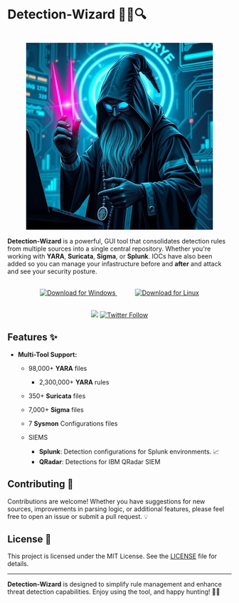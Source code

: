 # Detection-Wizard 🧙‍♂️🔍

<p align="center">
    <br>
  <img src="https://raw.githubusercontent.com/Infinit3i/Detection-Wizard/09a7dd892091e11b7548de1730075e723371ce16/assets/detection_wizard.jpeg" alt="Detection Wizard Logo" width="420" />
</p>

**Detection-Wizard** is a powerful, GUI tool that consolidates detection rules from multiple sources into a single central repository. Whether you're working with **YARA**, **Suricata**, **Sigma**, or **Splunk**. IOCs have also been added so you can manage your infastructure before and **after** and attack and see your security posture.

<p align="center">
    <br>
  <a href="https://github.com/Infinit3i/Detection-Wizard/releases/download/1.3.0/detection-wizard-1-3-0.exe" style="margin-right: 20px;">
    <img src="https://img.shields.io/badge/Download%20Windows-0078D6?style=for-the-badge&logo=windows&logoColor=white" alt="Download for Windows">
  </a>
  <a href="https://github.com/Infinit3i/Detection-Wizard/releases/download/1.3.0/detection-wizard-1-3-0.elf" style="margin-left: 20px;">
    <img src="https://img.shields.io/badge/Download%20Linux-FF6C37?style=for-the-badge&logo=linux&logoColor=white" alt="Download for Linux">
  </a>
</p>

<p align="center">
  <br>
    <a title="Hits" target="_blank" href="https://github.com/infinit3i/Detection-Wizard"><img src="https://hits.b3log.org/infinit3i/Detection-Wizard.svg"></a>
    <a title="Twitter" target="_blank" href="https://x.com/infinit3i"><img alt="Twitter Follow" src="https://img.shields.io/twitter/follow/b3logos?label=Follow&style=social"></a>
</p>

## Features ✨

- **Multi-Tool Support:**  
  - 98,000+ **YARA** files
      - 2,300,000+ **YARA** rules
  - 350+ **Suricata** files
  - 7,000+ **Sigma** files
  - 7 **Sysmon** Configurations files
 
  - SIEMS
    - **Splunk**: Detection configurations for Splunk environments. 📈
    - **QRadar**: Detections for IBM QRadar SIEM


## Contributing 🤝

Contributions are welcome! Whether you have suggestions for new sources, improvements in parsing logic, or additional features, please feel free to open an issue or submit a pull request. 💡

## License 📄

This project is licensed under the MIT License. See the [LICENSE](LICENSE) file for details.

---

**Detection-Wizard** is designed to simplify rule management and enhance threat detection capabilities. Enjoy using the tool, and happy hunting! 🎯👀
